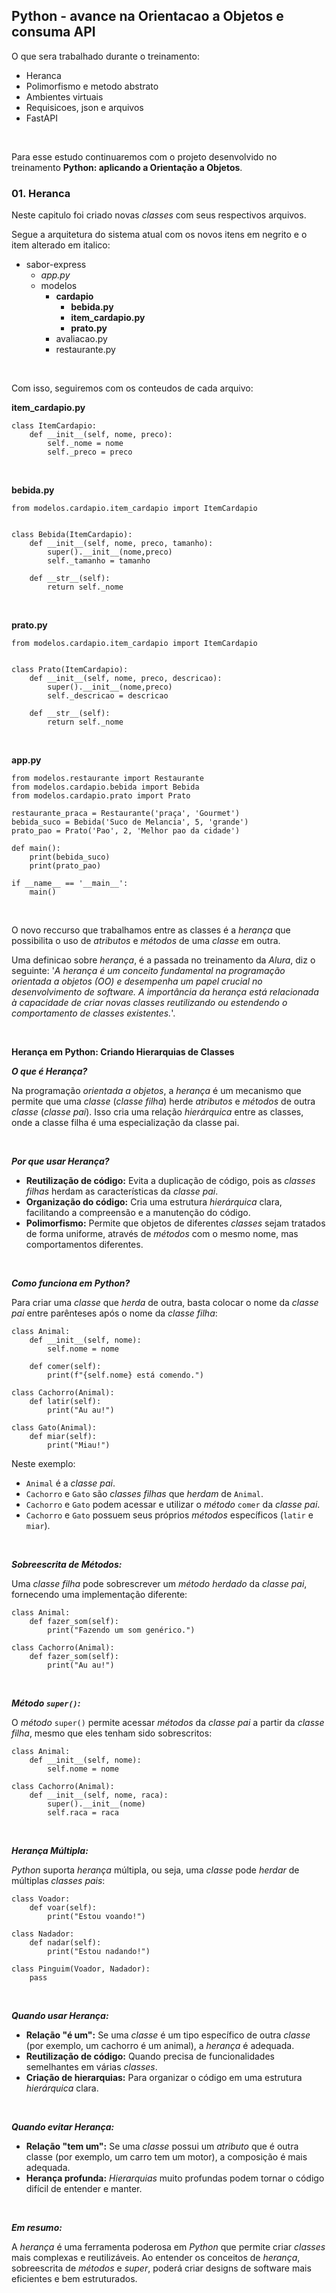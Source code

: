 ## Python - avance na Orientacao a Objetos e consuma API

O que sera trabalhado durante o treinamento:

- Heranca
- Polimorfismo e metodo abstrato
- Ambientes virtuais
- Requisicoes, json e arquivos
- FastAPI

&nbsp;
&nbsp;

Para esse estudo continuaremos com o projeto desenvolvido no treinamento **Python: aplicando a Orientação a Objetos**.

### 01. Heranca

Neste capitulo foi criado novas *classes* com seus respectivos arquivos.

Segue a arquitetura do sistema atual com os novos itens em negrito e o item alterado em italico:

* sabor-express
  * *app.py*
  * modelos
    * **cardapio**
      * **bebida.py**
      * **item_cardapio.py**
      * **prato.py**
    * avaliacao.py
    * restaurante.py

&nbsp;

Com isso, seguiremos com os conteudos de cada arquivo:

**item_cardapio.py**

```PY
class ItemCardapio:
    def __init__(self, nome, preco):
        self._nome = nome
        self._preco = preco
```
&nbsp;

**bebida.py**

```PY
from modelos.cardapio.item_cardapio import ItemCardapio


class Bebida(ItemCardapio):
    def __init__(self, nome, preco, tamanho):
        super().__init__(nome,preco)
        self._tamanho = tamanho

    def __str__(self):
        return self._nome
```

&nbsp;

**prato.py**

```PY
from modelos.cardapio.item_cardapio import ItemCardapio


class Prato(ItemCardapio):
    def __init__(self, nome, preco, descricao):
        super().__init__(nome,preco)
        self._descricao = descricao

    def __str__(self):
        return self._nome
```

&nbsp;

**app.py**

```PY
from modelos.restaurante import Restaurante
from modelos.cardapio.bebida import Bebida
from modelos.cardapio.prato import Prato

restaurante_praca = Restaurante('praça', 'Gourmet')
bebida_suco = Bebida('Suco de Melancia', 5, 'grande')
prato_pao = Prato('Pao', 2, 'Melhor pao da cidade')

def main():
    print(bebida_suco)
    print(prato_pao)

if __name__ == '__main__':
    main()
```

&nbsp;

O novo reccurso que trabalhamos entre as classes é a *herança* que possibilita o uso de *atributos* e *métodos* de uma *classe* em outra.

Uma definicao sobre *herança*, é a passada no treinamento da *Alura*, diz o seguinte: '*A herança é um conceito fundamental na programação orientada a objetos (OO) e desempenha um papel crucial no desenvolvimento de software. A importância da *herança* está relacionada à capacidade de criar novas classes reutilizando ou estendendo o comportamento de classes existentes.*'.

&nbsp;

**Herança em Python: Criando Hierarquias de Classes**

***O que é Herança?***

Na programação *orientada a objetos*, a *herança* é um mecanismo que permite que uma *classe* (*classe filha*) herde *atributos* e *métodos* de outra *classe* (*classe pai*). Isso cria uma relação *hierárquica* entre as classes, onde a classe filha é uma especialização da classe pai.

&nbsp;

***Por que usar Herança?***

- **Reutilização de código:** Evita a duplicação de código, pois as *classes filhas* herdam as características da *classe pai*.
- **Organização do código:** Cria uma estrutura *hierárquica* clara, facilitando a compreensão e a manutenção do código.
- **Polimorfismo:** Permite que objetos de diferentes *classes* sejam tratados de forma uniforme, através de *métodos* com o mesmo nome, mas comportamentos diferentes.

&nbsp;

***Como funciona em Python?***

Para criar uma *classe* que *herda* de outra, basta colocar o nome da *classe pai* entre parênteses após o nome da *classe filha*:

```PY
class Animal:
    def __init__(self, nome):
        self.nome = nome

    def comer(self):
        print(f"{self.nome} está comendo.")

class Cachorro(Animal):
    def latir(self):
        print("Au au!")

class Gato(Animal):
    def miar(self):
        print("Miau!")
```

Neste exemplo:

- `Animal` é a *classe pai*.
- `Cachorro` e `Gato` são *classes filhas* que *herdam* de `Animal`.
- `Cachorro` e `Gato` podem acessar e utilizar o *método* `comer` da *classe pai*.
- `Cachorro` e `Gato` possuem seus próprios *métodos* específicos (`latir` e `miar`).

&nbsp;

***Sobreescrita de Métodos:***

Uma *classe filha* pode sobrescrever um *método herdado* da *classe pai*, fornecendo uma implementação diferente:

```PY
class Animal:
    def fazer_som(self):
        print("Fazendo um som genérico.")

class Cachorro(Animal):
    def fazer_som(self):
        print("Au au!")
```

&nbsp;

***Método `super()`:***

O *método* `super()` permite acessar *métodos* da *classe pai* a partir da *classe filha*, mesmo que eles tenham sido sobrescritos:

```PY
class Animal:
    def __init__(self, nome):
        self.nome = nome

class Cachorro(Animal):
    def __init__(self, nome, raca):
        super().__init__(nome)
        self.raca = raca
```

&nbsp;

***Herança Múltipla:***

*Python* suporta *herança* múltipla, ou seja, uma *classe* pode *herdar* de múltiplas *classes pais*:

```PY
class Voador:
    def voar(self):
        print("Estou voando!")

class Nadador:
    def nadar(self):
        print("Estou nadando!")

class Pinguim(Voador, Nadador):
    pass
```

&nbsp;

***Quando usar Herança:***

- **Relação "é um":** Se uma *classe* é um tipo específico de outra *classe* (por exemplo, um cachorro é um animal), a *herança* é adequada.
- **Reutilização de código:** Quando precisa de funcionalidades semelhantes em várias *classes*.
- **Criação de hierarquias:** Para organizar o código em uma estrutura *hierárquica* clara.

&nbsp;

***Quando evitar Herança:***

- **Relação "tem um":** Se uma *classe* possui um *atributo* que é outra classe (por exemplo, um carro tem um motor), a composição é mais adequada.
- **Herança profunda:** *Hierarquias* muito profundas podem tornar o código difícil de entender e manter.

&nbsp;

***Em resumo:***

A *herança* é uma ferramenta poderosa em *Python* que permite criar *classes* mais complexas e reutilizáveis. Ao entender os conceitos de *herança*, sobreescrita de *métodos* e *super*, poderá criar designs de software mais eficientes e bem estruturados.

&nbsp;



&nbsp;

